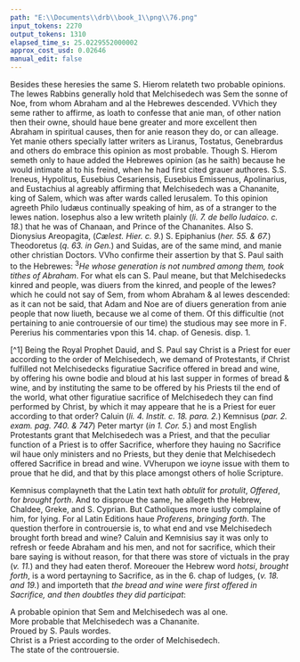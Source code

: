 ```yaml
---
path: "E:\\Documents\\drb\\book_1\\png\\76.png"
input_tokens: 2270
output_tokens: 1310
elapsed_time_s: 25.0229552000002
approx_cost_usd: 0.02646
manual_edit: false
---
```

Besides these heresies the same S. Hierom relateth two probable opinions. The Iewes Rabbins generally hold that Melchisedech was Sem the sonne of Noe, from whom Abraham and al the Hebrewes descended. VVhich they seme rather to affirme, as loath to confesse that anie man, of other nation then their owne, should haue bene greater and more excellent then Abraham in spiritual causes, then for anie reason they do, or can alleage. Yet manie others specially latter writers as Liranus, Tostatus, Genebrardus and others do embrace this opinion as most probable. Though S. Hierom semeth only to haue added the Hebrewes opinion (as he saith) because he would intimate al to his freind, when he had first cited grauer authores. S.S. Ireneus, Hypolitus, Eusebius Cesariensis, Eusebius Emissenus, Apolinarius, and Eustachius al agreably affirming that Melchisedech was a Chananite, king of Salem, which was after wards called Ierusalem. To this opinion agreeth Philo Iudæus continually speaking of him, as of a stranger to the Iewes nation. Iosephus also a Iew writeth plainly (*li. 7. de bello Iudaico. c. 18.*) that he was of Chanaan, and Prince of the Chananites. Also S. Dionysius Areopagita, (*Cælest. Hier. c. 9.*) S. Epiphanius (*her. 55. & 67.*) Theodoretus (*q. 63. in Gen.*) and Suidas, are of the same mind, and manie other christian Doctors. VVho confirme their assertion by that S. Paul saith to the Hebrewes: <sup>3</sup>*He whose generation is not numbred among them, took tithes of Abraham*. For what els can S. Paul meane, but that Melchisedecks kinred and people, was diuers from the kinred, and people of the Iewes? which he could not say of Sem, from whom Abraham & al Iewes descended: as it can not be said, that Adam and Noe are of diuers generation from anie people that now liueth, because we al come of them. Of this difficultie (not pertaining to anie controuersie of our time) the studious may see more in F. Pererius his commentaries vpon this 14. chap. of Genesis. disp. 1.

[^1] Being the Royal Prophet Dauid, and S. Paul say Christ is a Priest for euer according to the order of Melchisedech, we demand of Protestants, if Christ fulfilled not Melchisedecks figuratiue Sacrifice offered in bread and wine, by offering his owne bodie and bloud at his last supper in formes of bread & wine, and by instituting the same to be offered by his Priests til the end of the world, what other figuratiue sacrifice of Melchisedech they can find performed by Christ, by which it may appeare that he is a Priest for euer according to that order? Caluin (*li. 4. Instit. c. 18. para. 2.*) Kemnisus (*par. 2. exam. pag. 740. & 747*) Peter martyr (*in 1. Cor. 5.*) and most English Protestants grant that Melchisedech was a Priest, and that the peculiar function of a Priest is to offer Sacrifice, wherfore they hauing no Sacrifice wil haue only ministers and no Priests, but they denie that Melchisedech offered Sacrifice in bread and wine. VVherupon we ioyne issue with them to proue that he did, and that by this place amongst others of holie Scripture.

Kemnisus complayneth that the Latin text hath *obtulit* for *protulit*, *Offered*, for *brought forth*. And to disproue the same, he allegeth the Hebrew, Chaldee, Greke, and S. Cyprian. But Catholiques more iustly complaine of him, for lying. For al Latin Editions haue *Proferens*, *bringing forth*. The question therfore in controuersie is, to what end and vse Melchisedech brought forth bread and wine? Caluin and Kemnisius say it was only to refresh or feede Abraham and his men, and not for sacrifice, which their bare saying is without reason, for that there was store of victuals in the pray (*v. 11.*) and they had eaten therof. Moreouer the Hebrew word *hotsi*, *brought forth*, is a word pertayning to Sacrifice, as in the 6. chap of Iudges, (*v. 18. and 19.*) and importeth that *the bread and wine were first offered in Sacrifice, and then doubtles they did participat*:

<aside>A probable opinion that Sem and Melchisedech was al one.</aside>

<aside>More probable that Melchisedech was a Chananite.</aside>

<aside>Proued by S. Pauls wordes.</aside>

<aside>Christ is a Priest according to the order of Melchisedech.</aside>

<aside>The state of the controuersie.</aside>